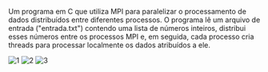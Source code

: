 Um programa em C que utiliza MPI para paralelizar o processamento de dados distribuídos entre diferentes processos. O programa lê um arquivo de entrada ("entrada.txt") contendo uma lista de números inteiros, distribui esses números entre os processos MPI e, em seguida, cada processo cria threads para processar localmente os dados atribuídos a ele.

![1](https://github.com/Arthur99Silva/MPI_Threads_Numeros_Primos/assets/51514914/5a3f5845-b52a-4927-85ad-71f7c7a59e15)
![2](https://github.com/Arthur99Silva/MPI_Threads_Numeros_Primos/assets/51514914/bca62cc4-2549-4751-8688-3313b9ebbc2b)
![3](https://github.com/Arthur99Silva/MPI_Threads_Numeros_Primos/assets/51514914/236328a7-7478-4bae-bc9d-29ed156bc555)
